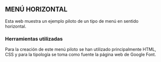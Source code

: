 ## MENÚ HORIZONTAL
Esta web muestra un ejemplo piloto de un tipo de menú en sentido horizontal.

### Herramientas utilizadas
Para la creación de este menú piloto se han utilizado principalmente HTML, CSS y para la tipología se toma como fuente la página web de Google Font.
